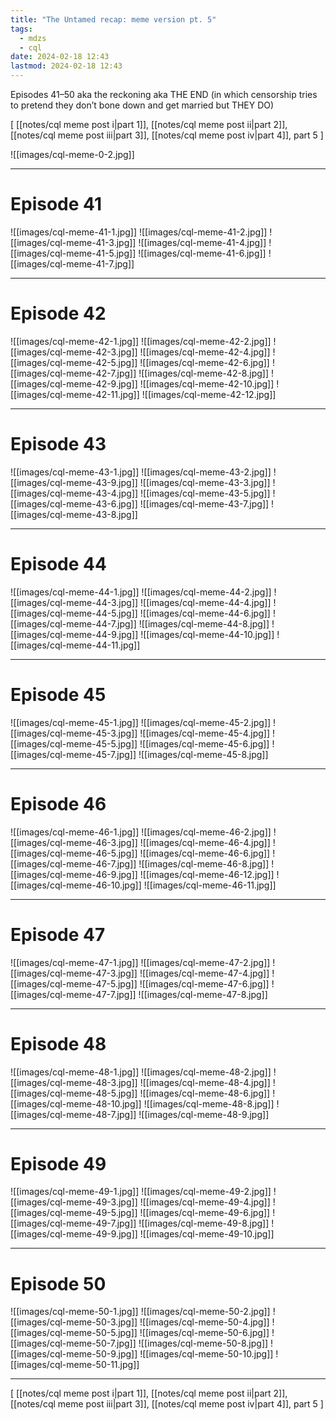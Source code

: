 ```yaml
---
title: "The Untamed recap: meme version pt. 5"
tags:
  - mdzs
  - cql
date: 2024-02-18 12:43
lastmod: 2024-02-18 12:43
---
```

Episodes 41–50 aka the reckoning aka THE END (in which censorship tries to pretend they don’t bone down and get married but THEY DO)

\[ [[notes/cql meme post i|part 1]], [[notes/cql meme post ii|part 2]], [[notes/cql meme post iii|part 3]], [[notes/cql meme post iv|part 4]], part 5 \]

![[images/cql-meme-0-2.jpg]]

---

# Episode 41

![[images/cql-meme-41-1.jpg]]
![[images/cql-meme-41-2.jpg]]
![[images/cql-meme-41-3.jpg]]
![[images/cql-meme-41-4.jpg]]
![[images/cql-meme-41-5.jpg]]
![[images/cql-meme-41-6.jpg]]
![[images/cql-meme-41-7.jpg]]

---

# Episode 42

![[images/cql-meme-42-1.jpg]]
![[images/cql-meme-42-2.jpg]]
![[images/cql-meme-42-3.jpg]]
![[images/cql-meme-42-4.jpg]]
![[images/cql-meme-42-5.jpg]]
![[images/cql-meme-42-6.jpg]]
![[images/cql-meme-42-7.jpg]]
![[images/cql-meme-42-8.jpg]]
![[images/cql-meme-42-9.jpg]]
![[images/cql-meme-42-10.jpg]]
![[images/cql-meme-42-11.jpg]]
![[images/cql-meme-42-12.jpg]]

---

# Episode 43

![[images/cql-meme-43-1.jpg]]
![[images/cql-meme-43-2.jpg]]
![[images/cql-meme-43-9.jpg]]
![[images/cql-meme-43-3.jpg]]
![[images/cql-meme-43-4.jpg]]
![[images/cql-meme-43-5.jpg]]
![[images/cql-meme-43-6.jpg]]
![[images/cql-meme-43-7.jpg]]
![[images/cql-meme-43-8.jpg]]

---

# Episode 44

![[images/cql-meme-44-1.jpg]]
![[images/cql-meme-44-2.jpg]]
![[images/cql-meme-44-3.jpg]]
![[images/cql-meme-44-4.jpg]]
![[images/cql-meme-44-5.jpg]]
![[images/cql-meme-44-6.jpg]]
![[images/cql-meme-44-7.jpg]]
![[images/cql-meme-44-8.jpg]]
![[images/cql-meme-44-9.jpg]]
![[images/cql-meme-44-10.jpg]]
![[images/cql-meme-44-11.jpg]]

---

# Episode 45

![[images/cql-meme-45-1.jpg]]
![[images/cql-meme-45-2.jpg]]
![[images/cql-meme-45-3.jpg]]
![[images/cql-meme-45-4.jpg]]
![[images/cql-meme-45-5.jpg]]
![[images/cql-meme-45-6.jpg]]
![[images/cql-meme-45-7.jpg]]
![[images/cql-meme-45-8.jpg]]

---

# Episode 46

![[images/cql-meme-46-1.jpg]]
![[images/cql-meme-46-2.jpg]]
![[images/cql-meme-46-3.jpg]]
![[images/cql-meme-46-4.jpg]]
![[images/cql-meme-46-5.jpg]]
![[images/cql-meme-46-6.jpg]]
![[images/cql-meme-46-7.jpg]]
![[images/cql-meme-46-8.jpg]]
![[images/cql-meme-46-9.jpg]]
![[images/cql-meme-46-12.jpg]]
![[images/cql-meme-46-10.jpg]]
![[images/cql-meme-46-11.jpg]]

---

# Episode 47

![[images/cql-meme-47-1.jpg]]
![[images/cql-meme-47-2.jpg]]
![[images/cql-meme-47-3.jpg]]
![[images/cql-meme-47-4.jpg]]
![[images/cql-meme-47-5.jpg]]
![[images/cql-meme-47-6.jpg]]
![[images/cql-meme-47-7.jpg]]
![[images/cql-meme-47-8.jpg]]

---

# Episode 48

![[images/cql-meme-48-1.jpg]]
![[images/cql-meme-48-2.jpg]]
![[images/cql-meme-48-3.jpg]]
![[images/cql-meme-48-4.jpg]]
![[images/cql-meme-48-5.jpg]]
![[images/cql-meme-48-6.jpg]]
![[images/cql-meme-48-10.jpg]]
![[images/cql-meme-48-8.jpg]]
![[images/cql-meme-48-7.jpg]]
![[images/cql-meme-48-9.jpg]]

---

# Episode 49

![[images/cql-meme-49-1.jpg]]
![[images/cql-meme-49-2.jpg]]
![[images/cql-meme-49-3.jpg]]
![[images/cql-meme-49-4.jpg]]
![[images/cql-meme-49-5.jpg]]
![[images/cql-meme-49-6.jpg]]
![[images/cql-meme-49-7.jpg]]
![[images/cql-meme-49-8.jpg]]
![[images/cql-meme-49-9.jpg]]
![[images/cql-meme-49-10.jpg]]

---

# Episode 50

![[images/cql-meme-50-1.jpg]]
![[images/cql-meme-50-2.jpg]]
![[images/cql-meme-50-3.jpg]]
![[images/cql-meme-50-4.jpg]]
![[images/cql-meme-50-5.jpg]]
![[images/cql-meme-50-6.jpg]]
![[images/cql-meme-50-7.jpg]]
![[images/cql-meme-50-8.jpg]]
![[images/cql-meme-50-9.jpg]]
![[images/cql-meme-50-10.jpg]]
![[images/cql-meme-50-11.jpg]]

---
\[ [[notes/cql meme post i|part 1]], [[notes/cql meme post ii|part 2]], [[notes/cql meme post iii|part 3]], [[notes/cql meme post iv|part 4]], part 5 \]
